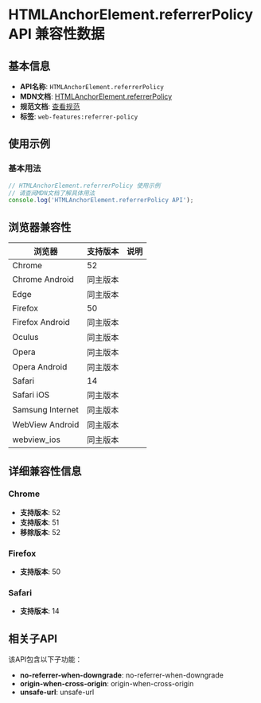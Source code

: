 # HTMLAnchorElement.referrerPolicy API 兼容性数据

## 基本信息

- **API名称**: `HTMLAnchorElement.referrerPolicy`
- **MDN文档**: [HTMLAnchorElement.referrerPolicy](https://developer.mozilla.org/docs/Web/API/HTMLAnchorElement/referrerPolicy)
- **规范文档**: [查看规范](https://html.spec.whatwg.org/multipage/text-level-semantics.html#dom-a-referrerpolicy)
- **标签**: `web-features:referrer-policy`

## 使用示例

### 基本用法

```javascript
// HTMLAnchorElement.referrerPolicy 使用示例
// 请查阅MDN文档了解具体用法
console.log('HTMLAnchorElement.referrerPolicy API');
```

## 浏览器兼容性

| 浏览器 | 支持版本 | 说明 |
|--------|----------|------|
| Chrome | 52 |  |
| Chrome Android | 同主版本 |  |
| Edge | 同主版本 |  |
| Firefox | 50 |  |
| Firefox Android | 同主版本 |  |
| Oculus | 同主版本 |  |
| Opera | 同主版本 |  |
| Opera Android | 同主版本 |  |
| Safari | 14 |  |
| Safari iOS | 同主版本 |  |
| Samsung Internet | 同主版本 |  |
| WebView Android | 同主版本 |  |
| webview_ios | 同主版本 |  |

## 详细兼容性信息

### Chrome

- **支持版本**: 52
- **支持版本**: 51
- **移除版本**: 52

### Firefox

- **支持版本**: 50

### Safari

- **支持版本**: 14

## 相关子API

该API包含以下子功能：

- **no-referrer-when-downgrade**: no-referrer-when-downgrade
- **origin-when-cross-origin**: origin-when-cross-origin
- **unsafe-url**: unsafe-url

